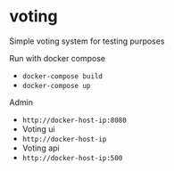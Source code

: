 # voting
Simple voting system for testing purposes

Run with docker compose
* `docker-compose build`
* `docker-compose up`

Admin 
* `http://docker-host-ip:8080`
* Voting ui
* `http://docker-host-ip`
* Voting api
* `http://docker-host-ip:500` 
